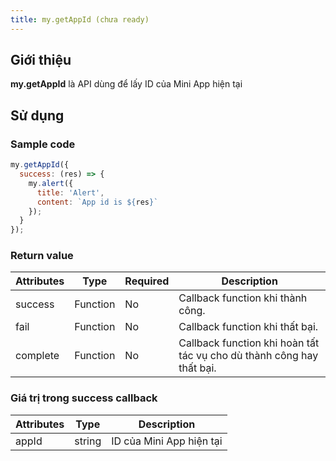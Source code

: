 ```yaml
---
title: my.getAppId (chưa ready)
---
```


## Giới thiệu

**my.getAppId** là API dùng để lấy ID của Mini App hiện tại

## Sử dụng

### Sample code

```js
my.getAppId({
  success: (res) => {
    my.alert({
      title: 'Alert',
      content: `App id is ${res}`
    });
  }
});
```

### Return value

| Attributes | Type     | Required | Description                                                           |
| ---------- | -------- | -------- | --------------------------------------------------------------------- |
| success    | Function | No       | Callback function khi thành công.                                     |
| fail       | Function | No       | Callback function khi thất bại.                                       |
| complete   | Function | No       | Callback function khi hoàn tất tác vụ cho dù thành công hay thất bại. |

### Giá trị trong success callback

| Attributes | Type   | Description              |
| ---------- | ------ | ------------------------ |
| appId      | string | ID của Mini App hiện tại |
